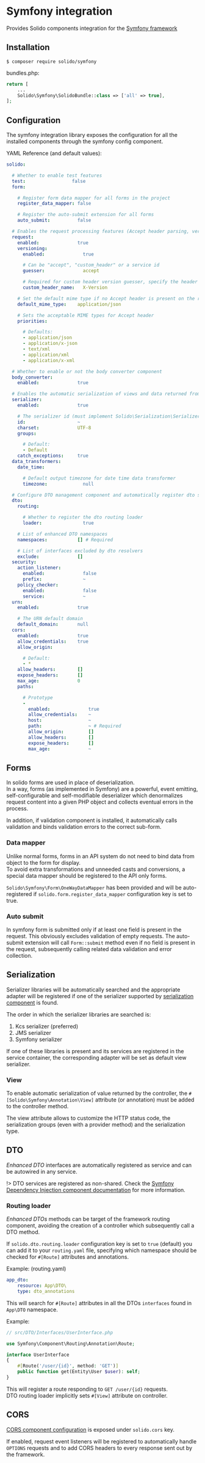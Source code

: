 # Symfony integration

Provides Solido components integration for the [Symfony framework](https://symfony.com/)

## Installation

```shell
$ composer require solido/symfony
```

bundles.php:
```php
return [
    ...
    Solido\Symfony\SolidoBundle::class => ['all' => true],
];
```

## Configuration

The symfony integration library exposes the configuration for all the installed components through the symfony
config component.

YAML Reference (and default values):

```yaml
solido:

  # Whether to enable test features
  test:                 false
  form:

    # Register form data mapper for all forms in the project
    register_data_mapper: false

    # Register the auto-submit extension for all forms
    auto_submit:          false

  # Enables the request processing features (Accept header parsing, versioning guessing)
  request:
    enabled:              true
    versioning:
      enabled:              true

      # Can be "accept", "custom_header" or a service id
      guesser:              accept

      # Required for custom header version guesser, specify the header to check
      custom_header_name:   X-Version

    # Set the default mime type if no Accept header is present on the request
    default_mime_type:    application/json

    # Sets the acceptable MIME types for Accept header
    priorities:

      # Defaults:
      - application/json
      - application/x-json
      - text/xml
      - application/xml
      - application/x-xml

  # Whether to enable or not the body converter component
  body_converter:
    enabled:              true

  # Enables the automatic serialization of views and data returned from controllers
  serializer:
    enabled:              true

    # The serializer id (must implement Solido\Serialization\SerializerInterface)
    id:                   ~
    charset:              UTF-8
    groups:

      # Default:
      - Default
    catch_exceptions:     true
  data_transformers:
    date_time:

      # Default output timezone for date time data transformer
      timezone:             null

  # Configure DTO management component and automatically register dto service locator registry
  dto:
    routing:

      # Whether to register the dto routing loader
      loader:               true

    # List of enhanced DTO namespaces
    namespaces:           [] # Required

    # List of interfaces excluded by dto resolvers
    exclude:              []
  security:
    action_listener:
      enabled:              false
      prefix:               ~
    policy_checker:
      enabled:              false
      service:              ~
  urn:
    enabled:              true

    # The URN default domain
    default_domain:       null
  cors:
    enabled:              true
    allow_credentials:    true
    allow_origin:

      # Default:
      - *
    allow_headers:        []
    expose_headers:       []
    max_age:              0
    paths:

      # Prototype
      -
        enabled:              true
        allow_credentials:    ~
        host:                 ~
        path:                 ~ # Required
        allow_origin:         []
        allow_headers:        []
        expose_headers:       []
        max_age:              ~
```

## Forms

In solido forms are used in place of deserialization.  
In a way, forms (as implemented in Symfony) are a powerful, event emitting, self-configurable and self-modifiable
deserializer which denormalizes request content into a given PHP object and collects eventual errors in the process.

In addition, if validation component is installed, it automatically calls validation and binds validation errors
to the correct sub-form.

### Data mapper

Unlike normal forms, forms in an API system do not need to bind data from object to the form for display.  
To avoid extra transformations and unneeded casts and conversions, a special data mapper should be registered to
the API only forms.

`Solido\Symfony\Form\OneWayDataMapper` has been provided and will be auto-registered if `solido.form.register_data_mapper`
configuration key is set to true.

### Auto submit

In symfony form is submitted only if at least one field is present in the request.
This obviously excludes validation of empty requests. The auto-submit extension will call `Form::submit` method
even if no field is present in the request, subsequently calling related data validation and error collection.

## Serialization

Serializer libraries will be automatically searched and the appropriate adapter will be registered
if one of the serializer supported by [serialization component](./serialization-component.md) is found.

The order in which the serializer libraries are searched is:

1. Kcs serializer (preferred)
2. JMS serializer
3. Symfony serializer

If one of these libraries is present and its services are registered in the service container, the
corresponding adapter will be set as default view serializer.

### View

To enable automatic serialization of value returned by the controller, the `#[Solido\Symfony\Annotation\View]`
attribute (or annotation) must be added to the controller method.

The view attribute allows to customize the HTTP status code, the serialization groups (even with a provider method)
and the serialization type.

## DTO

_Enhanced DTO_ interfaces are automatically registered as service and can be autowired in any service.

!> DTO services are registered as non-shared. Check the [Symfony Dependency Injection component
documentation](https://symfony.com/doc/current/service_container/shared.html) for more information.

### Routing loader

_Enhanced DTOs_ methods can be target of the framework routing component, avoiding the creation of a controller
which subsequently call a DTO method.

If `solido.dto.routing.loader` configuration key is set to `true` (default) you can add it to your `routing.yaml`
file, specifying which namespace should be checked for `#[Route]` attributes and annotations.

Example: (routing.yaml)

```yaml
app_dto:
    resource: App\DTO\
    type: dto_annotations
```

This will search for `#[Route]` attributes in all the DTOs `interfaces` found in `App\DTO` namespace.

Example:

```php
// src/DTO/Interfaces/UserInterface.php

use Symfony\Component\Routing\Annotation\Route;

interface UserInterface
{
    #[Route('/user/{id}', method: 'GET')]
    public function get(Entity\User $user): self;
}
```

This will register a route responding to `GET /user/{id}` requests.  
DTO routing loader implicitly sets `#[View]` attribute on controller.

## CORS

[CORS component configuration](./cors.md?id=configuration) is exposed under `solido.cors` key.

If enabled, request event listeners will be registered to automatically handle `OPTIONS` requests and to
add CORS headers to every response sent out by the framework.
